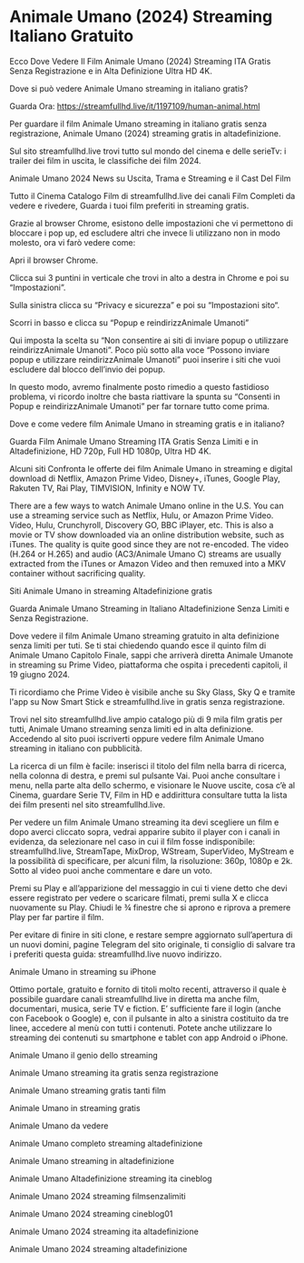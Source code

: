 # Animale Umano (2024) Streaming Italiano Gratuito

Ecco Dove Vedere Il Film Animale Umano (2024) Streaming ITA Gratis Senza Registrazione e in Alta Definizione Ultra HD 4K.

Dove si può vedere Animale Umano streaming in italiano gratis?

Guarda Ora: https://streamfullhd.live/it/1197109/human-animal.html

Per guardare il film Animale Umano streaming in italiano gratis senza registrazione, Animale Umano (2024) streaming gratis in altadefinizione.

Sul sito streamfullhd.live trovi tutto sul mondo del cinema e delle serieTv: i trailer dei film in uscita, le classifiche dei film 2024.

Animale Umano 2024 News su Uscita, Trama e Streaming e il Cast Del Film

Tutto il Cinema Catalogo Film di streamfullhd.live dei canali Film Completi da vedere e rivedere, Guarda i tuoi film preferiti in streaming gratis.

Grazie al browser Chrome, esistono delle impostazioni che vi permettono di bloccare i pop up, ed escludere altri che invece li utilizzano non in modo molesto, ora vi farò vedere come:

Apri il browser Chrome.

Clicca sui 3 puntini in verticale che trovi in alto a destra in Chrome e poi su “Impostazioni”.

Sulla sinistra clicca su “Privacy e sicurezza” e poi su “Impostazioni sito“.

Scorri in basso e clicca su “Popup e reindirizzAnimale Umanoti”

Qui imposta la scelta su “Non consentire ai siti di inviare popup o utilizzare reindirizzAnimale Umanoti”. Poco più sotto alla voce “Possono inviare popup e utilizzare reindirizzAnimale Umanoti” puoi inserire i siti che vuoi escludere dal blocco dell’invio dei popup.

In questo modo, avremo finalmente posto rimedio a questo fastidioso problema, vi ricordo inoltre che basta riattivare la spunta su “Consenti in Popup e reindirizzAnimale Umanoti” per far tornare tutto come prima.

Dove e come vedere film Animale Umano in streaming gratis e in italiano?

Guarda Film Animale Umano Streaming ITA Gratis Senza Limiti e in Altadefinizione, HD 720p, Full HD 1080p, Ultra HD 4K.

Alcuni siti Confronta le offerte dei film Animale Umano in streaming e digital download di Netflix, Amazon Prime Video, Disney+, iTunes, Google Play, Rakuten TV, Rai Play, TIMVISION, Infinity e NOW TV.

There are a few ways to watch Animale Umano online in the U.S. You can use a streaming service such as Netflix, Hulu, or Amazon Prime Video. Video, Hulu, Crunchyroll, Discovery GO, BBC iPlayer, etc. This is also a movie or TV show downloaded via an online distribution website, such as iTunes. The quality is quite good since they are not re-encoded. The video (H.264 or H.265) and audio (AC3/Animale Umano C) streams are usually extracted from the iTunes or Amazon Video and then remuxed into a MKV container without sacrificing quality.

Siti Animale Umano in streaming Altadefinizione gratis

Guarda Animale Umano Streaming in Italiano Altadefinizione Senza Limiti e Senza Registrazione.

Dove vedere il film Animale Umano streaming gratuito in alta definizione senza limiti per tuti. Se ti stai chiedendo quando esce il quinto film di Animale Umano Capitolo Finale, sappi che arriverà diretta Animale Umanote in streaming su Prime Video, piattaforma che ospita i precedenti capitoli, il 19 giugno 2024. 

Ti ricordiamo che Prime Video è visibile anche su Sky Glass, Sky Q e tramite l'app su Now Smart Stick e streamfullhd.live in gratis senza registrazione. 

Trovi nel sito streamfullhd.live ampio catalogo più di 9 mila film gratis per tutti, Animale Umano streaming senza limiti ed in alta definizione. Accedendo al sito puoi iscriverti oppure vedere film Animale Umano streaming in italiano con pubblicità.

La ricerca di un film è facile: inserisci il titolo del film nella barra di ricerca, nella colonna di destra, e premi sul pulsante Vai. Puoi anche consultare i menu, nella parte alta dello schermo, e visionare le Nuove uscite, cosa c’è al Cinema, guardare Serie TV, Film in HD e addirittura consultare tutta la lista dei film presenti nel sito streamfullhd.live.

Per vedere un film Animale Umano streaming ita devi scegliere un film e dopo averci cliccato sopra, vedrai apparire subito il player con i canali in evidenza, da selezionare nel caso in cui il film fosse indisponibile: streamfullhd.live, StreamTape, MixDrop, WStream, SuperVideo, MyStream e la possibilità di specificare, per alcuni film, la risoluzione: 360p, 1080p e 2k. Sotto al video puoi anche commentare e dare un voto.

Premi su Play e all’apparizione del messaggio in cui ti viene detto che devi essere registrato per vedere o scaricare filmati, premi sulla X e clicca nuovamente su Play. Chiudi le ¾ finestre che si aprono e riprova a premere Play per far partire il film.

Per evitare di finire in siti clone, e restare sempre aggiornato sull’apertura di un nuovi domini, pagine Telegram del sito originale, ti consiglio di salvare tra i preferiti questa guida: streamfullhd.live nuovo indirizzo.

Animale Umano in streaming su iPhone

Ottimo portale, gratuito e fornito di titoli molto recenti, attraverso il quale è possibile guardare canali streamfullhd.live in diretta ma anche film, documentari, musica, serie TV e fiction. E’ sufficiente fare il login (anche con Facebook o Google) e, con il pulsante in alto a sinistra costituito da tre linee, accedere al menù con tutti i contenuti. Potete anche utilizzare lo streaming dei contenuti su smartphone e tablet con app Android o iPhone.

Animale Umano il genio dello streaming

Animale Umano streaming ita gratis senza registrazione

Animale Umano streaming gratis tanti film

Animale Umano in streaming gratis

Animale Umano da vedere

Animale Umano completo streaming altadefinizione

Animale Umano streaming in altadefinizione

Animale Umano Altadefinizione streaming ita cineblog

Animale Umano 2024 streaming filmsenzalimiti

Animale Umano 2024 streaming cineblog01

Animale Umano 2024 streaming ita altadefinizione

Animale Umano 2024 streaming altadefinizione
